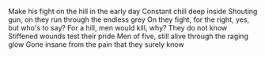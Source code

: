 Make his fight on the hill in the early day
Constant chill deep inside
Shouting gun, on they run through the endless grey
On they fight, for the right, yes, but who's to say?
For a hill, men would kill, why? They do not know
Stiffened wounds test their pride
Men of five, still alive through the raging glow
Gone insane from the pain that they surely know
